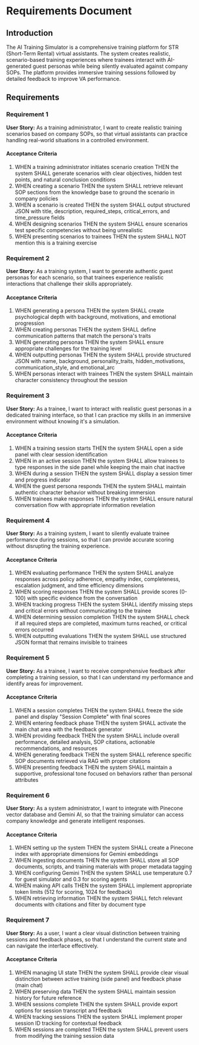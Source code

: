 # Requirements Document

## Introduction

The AI Training Simulator is a comprehensive training platform for STR (Short-Term Rental) virtual assistants. The system creates realistic, scenario-based training experiences where trainees interact with AI-generated guest personas while being silently evaluated against company SOPs. The platform provides immersive training sessions followed by detailed feedback to improve VA performance.

## Requirements

### Requirement 1

**User Story:** As a training administrator, I want to create realistic training scenarios based on company SOPs, so that virtual assistants can practice handling real-world situations in a controlled environment.

#### Acceptance Criteria

1. WHEN a training administrator initiates scenario creation THEN the system SHALL generate scenarios with clear objectives, hidden test points, and natural conclusion conditions
2. WHEN creating a scenario THEN the system SHALL retrieve relevant SOP sections from the knowledge base to ground the scenario in company policies
3. WHEN a scenario is created THEN the system SHALL output structured JSON with title, description, required_steps, critical_errors, and time_pressure fields
4. WHEN designing scenarios THEN the system SHALL ensure scenarios test specific competencies without being unrealistic
5. WHEN presenting scenarios to trainees THEN the system SHALL NOT mention this is a training exercise

### Requirement 2

**User Story:** As a training system, I want to generate authentic guest personas for each scenario, so that trainees experience realistic interactions that challenge their skills appropriately.

#### Acceptance Criteria

1. WHEN generating a persona THEN the system SHALL create psychological depth with background, motivations, and emotional progression
2. WHEN creating personas THEN the system SHALL define communication patterns that match the persona's traits
3. WHEN generating personas THEN the system SHALL ensure appropriate challenges for the training level
4. WHEN outputting personas THEN the system SHALL provide structured JSON with name, background, personality_traits, hidden_motivations, communication_style, and emotional_arc
5. WHEN personas interact with trainees THEN the system SHALL maintain character consistency throughout the session

### Requirement 3

**User Story:** As a trainee, I want to interact with realistic guest personas in a dedicated training interface, so that I can practice my skills in an immersive environment without knowing it's a simulation.

#### Acceptance Criteria

1. WHEN a training session starts THEN the system SHALL open a side panel with clear session identification
2. WHEN in an active session THEN the system SHALL allow trainees to type responses in the side panel while keeping the main chat inactive
3. WHEN during a session THEN the system SHALL display a session timer and progress indicator
4. WHEN the guest persona responds THEN the system SHALL maintain authentic character behavior without breaking immersion
5. WHEN trainees make responses THEN the system SHALL ensure natural conversation flow with appropriate information revelation

### Requirement 4

**User Story:** As a training system, I want to silently evaluate trainee performance during sessions, so that I can provide accurate scoring without disrupting the training experience.

#### Acceptance Criteria

1. WHEN evaluating performance THEN the system SHALL analyze responses across policy adherence, empathy index, completeness, escalation judgment, and time efficiency dimensions
2. WHEN scoring responses THEN the system SHALL provide scores (0-100) with specific evidence from the conversation
3. WHEN tracking progress THEN the system SHALL identify missing steps and critical errors without communicating to the trainee
4. WHEN determining session completion THEN the system SHALL check if all required steps are completed, maximum turns reached, or critical errors occurred
5. WHEN outputting evaluations THEN the system SHALL use structured JSON format that remains invisible to trainees

### Requirement 5

**User Story:** As a trainee, I want to receive comprehensive feedback after completing a training session, so that I can understand my performance and identify areas for improvement.

#### Acceptance Criteria

1. WHEN a session completes THEN the system SHALL freeze the side panel and display "Session Complete" with final scores
2. WHEN entering feedback phase THEN the system SHALL activate the main chat area with the feedback generator
3. WHEN providing feedback THEN the system SHALL include overall performance, detailed analysis, SOP citations, actionable recommendations, and resources
4. WHEN generating feedback THEN the system SHALL reference specific SOP documents retrieved via RAG with proper citations
5. WHEN presenting feedback THEN the system SHALL maintain a supportive, professional tone focused on behaviors rather than personal attributes

### Requirement 6

**User Story:** As a system administrator, I want to integrate with Pinecone vector database and Gemini AI, so that the training simulator can access company knowledge and generate intelligent responses.

#### Acceptance Criteria

1. WHEN setting up the system THEN the system SHALL create a Pinecone index with appropriate dimensions for Gemini embeddings
2. WHEN ingesting documents THEN the system SHALL store all SOP documents, scripts, and training materials with proper metadata tagging
3. WHEN configuring Gemini THEN the system SHALL use temperature 0.7 for guest simulator and 0.3 for scoring agents
4. WHEN making API calls THEN the system SHALL implement appropriate token limits (512 for scoring, 1024 for feedback)
5. WHEN retrieving information THEN the system SHALL fetch relevant documents with citations and filter by document type

### Requirement 7

**User Story:** As a user, I want a clear visual distinction between training sessions and feedback phases, so that I understand the current state and can navigate the interface effectively.

#### Acceptance Criteria

1. WHEN managing UI state THEN the system SHALL provide clear visual distinction between active training (side panel) and feedback phase (main chat)
2. WHEN preserving data THEN the system SHALL maintain session history for future reference
3. WHEN sessions complete THEN the system SHALL provide export options for session transcript and feedback
4. WHEN tracking sessions THEN the system SHALL implement proper session ID tracking for contextual feedback
5. WHEN sessions are completed THEN the system SHALL prevent users from modifying the training session data